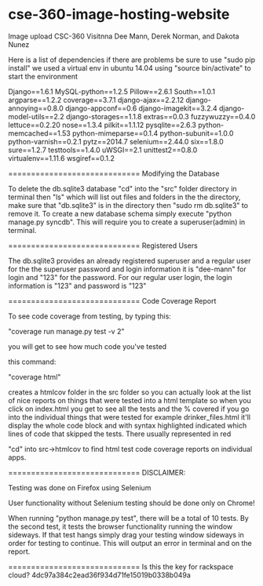 cse-360-image-hosting-website
=============================
Image upload CSC-360 Visitnna Dee Mann, Derek Norman, and Dakota Nunez

Here is a list of dependencies if there are problems be sure to use "sudo pip install" we used a virtual env in ubuntu 14.04 using "source bin/activate" to start the environment

Django==1.6.1
MySQL-python==1.2.5
Pillow==2.6.1
South==1.0.1
argparse==1.2.2
coverage==3.7.1
django-ajax==2.2.12
django-annoying==0.8.0
django-appconf==0.6
django-imagekit==3.2.4
django-model-utils==2.2
django-storages==1.1.8
extras==0.0.3
fuzzywuzzy==0.4.0
lettuce==0.2.20
nose==1.3.4
pilkit==1.1.12
pysqlite==2.6.3
python-memcached==1.53
python-mimeparse==0.1.4
python-subunit==1.0.0
python-varnish==0.2.1
pytz==2014.7
selenium==2.44.0
six==1.8.0
sure==1.2.7
testtools==1.4.0
uWSGI==2.1
unittest2==0.8.0
virtualenv==1.11.6
wsgiref==0.1.2

=============================
Modifying the Database

To delete the db.sqlite3 database "cd" into the "src" folder directory in terminal then "ls" which will list out files and folders in the the directory, make sure that "db.sqlite3" is in the directory then "sudo rm db.sqlite3" to remove it. To create a new database schema simply execute "python manage.py syncdb". This will require you to create a superuser(admin) in terminal.

=============================
Registered Users

The db.sqlite3 provides an already registered superuser and a regular user for the the superuser password and login information it is "dee-mann" for login and "123" for the password. For our regular user login, the login information is "123" and password is "123"

=============================
Code Coverage Report

To see code coverage from testing, by typing this:

"coverage run manage.py test -v 2"

you will get to see how much code you've tested

this command:

"coverage html"

creates a htmlcov folder in the src folder so you can actually look at the list of nice reports on things that were tested into a html template so when you click on index.html you get to see all the tests and the % covered
if you go into the individual things that were tested for example drinker_files.html it'll display the whole code block and with syntax highlighted indicated which lines of code that skipped the tests. There usually represented in red

"cd" into src->htmlcov to find html test code coverage reports on individual apps.


=============================
DISCLAIMER:

Testing was done on Firefox using Selenium

User functionality without Selenium testing should be done only on Chrome!

When running "python manage.py test", there will be a total of 10 tests. By the second test, it tests the browser functionality running the window sideways. If that test hangs simply drag your testing window sideways in order for testing to continue. This will output an error in terminal and on the report.

=============================
Is this the key for rackspace cloud?
4dc97a384c2ead36f934d71fe15019b0338b049a
